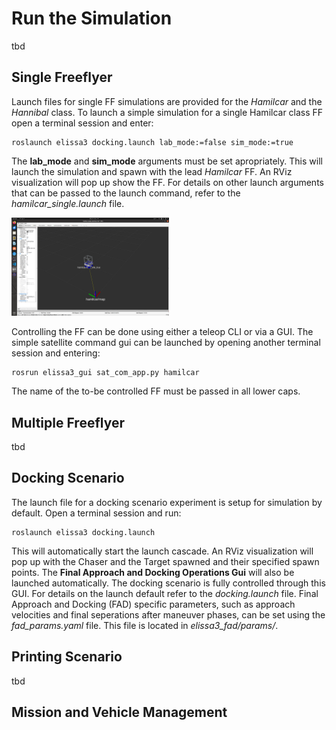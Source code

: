 # Run the Simulation

tbd

## Single Freeflyer

Launch files for single FF simulations are provided for the *Hamilcar* and the *Hannibal* class.
To launch a simple simulation for a single Hamilcar class FF open a terminal session and enter:

```shell
roslaunch elissa3 docking.launch lab_mode:=false sim_mode:=true
```

The **lab_mode** and **sim_mode** arguments must be set apropriately.
This will launch the simulation and spawn with the lead *Hamilcar* FF. An RViz visualization will pop up show the FF.
For details on other launch arguments that can be passed to the launch command, refer to the *hamilcar_single.launch* file.

<img src="wiki/graphics/hamilcar_single_sim.png" alt="Hamilcar single sim in RViz" width="50%" height="50%">

Controlling the FF can be done using either a teleop CLI or via a GUI.
The simple satellite command gui can be launched by opening another terminal session and entering:

```shell
rosrun elissa3_gui sat_com_app.py hamilcar
```

The name of the to-be controlled FF must be passed in all lower caps.

<!-- TODO Add image of GUI and simulation -->
<!-- TODO add some of the defaults? -->


## Multiple Freeflyer

tbd

## Docking Scenario

The launch file for a docking scenario experiment is setup for simulation by default.
Open a terminal session and run:

```shell
roslaunch elissa3 docking.launch
```
This will automatically start the launch cascade. An RViz visualization will pop up with the Chaser and the Target spawned and their specified spawn points.
The **Final Approach and Docking Operations Gui** will also be launched automatically. The docking scenario is fully controlled through this GUI.
For details on the launch default refer to the *docking.launch* file.
Final Approach and Docking (FAD) specific parameters, such as approach velocities and final seperations after maneuver phases, can be set using the *fad_params.yaml* file.
This file is located in *elissa3_fad/params/*.

<!-- TODO Add image of GUI and simulation -->
<!-- TODO add some of the defaults -->


## Printing Scenario

tbd

## Mission and Vehicle Management
